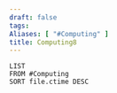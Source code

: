 ```yaml
---
draft: false
tags:
Aliases: [ "#Computing" ]
title: Computing8
---
```

```dataview
LIST
FROM #Computing 
SORT file.ctime DESC
```
